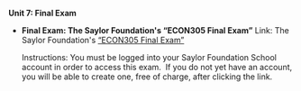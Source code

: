 **Unit 7: Final Exam** <span id="7"></span> 
-   **Final Exam: The Saylor Foundation's “ECON305 Final Exam”**
    Link: The Saylor Foundation's [“ECON305 Final
    Exam”](http://school.saylor.org/mod/quiz/view.php?id=91)  
      
     Instructions: You must be logged into your Saylor Foundation School
    account in order to access this exam.  If you do not yet have an
    account, you will be able to create one, free of charge, after
    clicking the link.


